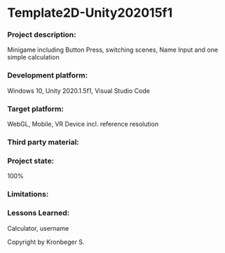 # Template2D-Unity202015f1

### Project description: 
Minigame including Button Press, switching scenes, Name Input and one simple calculation

### Development platform: 
Windows 10, Unity 2020.1.5f1, Visual Studio Code

### Target platform: 
WebGL, Mobile, VR Device incl. reference resolution  

### Third party material: 


### Project state: 
100%

### Limitations: 

### Lessons Learned: 
Calculator, username 

Copyright by Kronbeger S.
